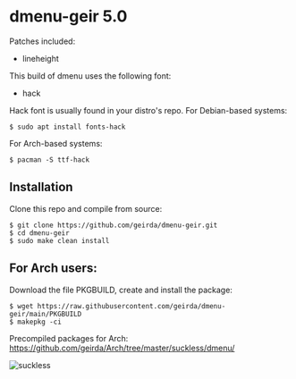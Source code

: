 # dmenu-geir 5.0

Patches included:

* lineheight

This build of dmenu uses the following font:

* hack

Hack font is usually found in your distro's repo. For Debian-based systems:

	$ sudo apt install fonts-hack

For Arch-based systems:

	$ pacman -S ttf-hack

## Installation

Clone this repo and compile from source:

	$ git clone https://github.com/geirda/dmenu-geir.git
	$ cd dmenu-geir
	$ sudo make clean install

## For Arch users:

Download the file PKGBUILD, create and install the package:

	$ wget https://raw.githubusercontent.com/geirda/dmenu-geir/main/PKGBUILD
	$ makepkg -ci

Precompiled packages for Arch: https://github.com/geirda/Arch/tree/master/suckless/dmenu/


![suckless](https://raw.githubusercontent.com/geirda/Arch/master/suckless/suckless.png)

